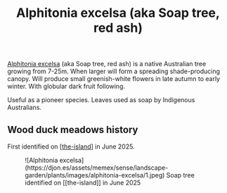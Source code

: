﻿---
backlinks:
- title: Plants
  url: /sense/landscape-garden/plants/plants.html
photos:
  1:
    date: 2025-06-27 08:39:48
    description: None
    filename: 491F2F2C-C6C5-438D-86CF-9F86BB961D9A.heic
    latitude: -27.538983333333334
    longitude: 152.05552783333334
    memexFilename: https://djon.es/assets/memex/sense/landscape-garden/plants/images/alphitonia-excelsa/1.jpeg
    title: None
tags: plants, gardens, native
title: Alphitonia excelsa (aka Soap tree, red ash)
type: plant
---
[Alphitonia excelsa](https://en.wikipedia.org/wiki/Alphitonia_excelsa) (aka Soap tree, red ash) is a native Australian tree growing from 7-25m. When larger will form a spreading shade-producing canopy. Will produce small greenish-white flowers in late autumn to early winter. With globular dark fruit following.

Useful as a pioneer species. Leaves used as soap by Indigenous Australians.

## Wood duck meadows history

First identified on [[the-island]] in June 2025.

<figure markdown>
![Alphitonia excelsa](https://djon.es/assets/memex/sense/landscape-garden/plants/images/alphitonia-excelsa/1.jpeg)
<caption>Soap tree identified on [[the-island]] in June 2025</caption>
</figure>


[//begin]: # "Autogenerated link references for markdown compatibility"
[the-island]: ../the-island "The Island"
[//end]: # "Autogenerated link references"